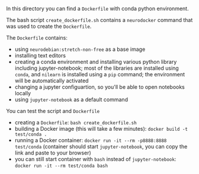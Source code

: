In this directory you can find a `Dockerfile` with conda python environment.

The bash script `create_dockerfile.sh` contains a `neurodocker` command that was used to create the `Dockerfile`.

The `Dockerfile` contains:

 - using `neurodebian:stretch-non-free` as a base image
 - installing text editors
 - creating a conda environment and installing various python library including jupyter-notebook; most of the libraries are installed using `conda`, and `nilearn` is installed using a `pip` command; the environment will be automatically activated
 - changing a jupyter configuartion, so you'll be able to open notebooks locally
 - using `jupyter-notebook` as a default command


You can test the script and `Dockerfile`

 - creating a `Dockerfile`: `bash create_dockerfile.sh`
 - building a Docker image (this will take a few minutes): `docker build -t test/conda .`
 - running a Docker container: `docker run -it --rm -p8888:8888 test/conda` (container should start `jupyter-notebook`, you can copy the link and paste to your browser)
 - you can still start container with `bash` instead of `jupyter-notebook`: `docker run -it --rm test/conda bash`
 